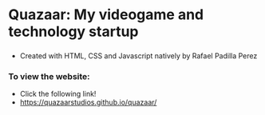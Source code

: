 # Quazaar: My videogame and technology startup
###
- Created with HTML, CSS and Javascript natively by Rafael Padilla Perez
### To view the website:
- Click the following link!
- https://quazaarstudios.github.io/quazaar/
